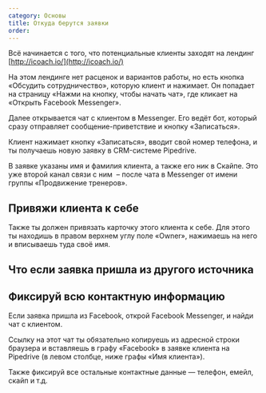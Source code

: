```yaml
---
category: Основы
title: Откуда берутся заявки
order: 
--- 
```


Всё начинается с того, что потенциальные клиенты заходят на лендинг [http://icoach.io/](http://icoach.io/) 

На этом лендинге нет расценок и вариантов работы, но есть кнопка «Обсудить сотрудничество», которую клиент и нажимает. Он попадает на страницу «Нажми на кнопку, чтобы начать чат», где кликает на «Открыть Facebook Messenger».  

Далее открывается чат с клиентом в Messenger. Его ведёт бот, который сразу отправляет сообщение-приветствие и кнопку «Записаться».

Клиент нажимает кнопку «Записаться», вводит свой номер телефона, и ты получаешь новую заявку в CRM-системе Pipedrive. 

В заявке указаны имя и фамилия клиента, а также его ник в Скайпе. Это уже второй канал связи с ним  – после чата в Messenger от имени группы «Продвижение тренеров».

## Привяжи клиента к себе

Также ты должен привязать карточку этого клиента к себе. Для этого ты находишь в правом верхнем углу поле «Owner», нажимаешь на него и вписываешь туда своё имя.

## Что если заявка пришла из другого источника

## Фиксируй всю контактную информацию

Если заявка пришла из Facebook, открой Facebook Messenger, и найди чат с клиентом.

Ссылку на этот чат ты обязательно копируешь из адресной строки браузера и вставляешь в графу «Facebook» в заявке клиента на Pipedrive (в левом столбце, ниже графы «Имя клиента»).

Также фиксируй все остальные контактные данные — телефон, емейл, скайп и т.д.
